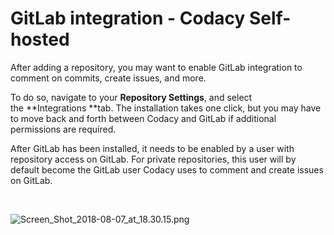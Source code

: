 # GitLab integration - Codacy Self-hosted

After adding a repository, you may want to enable GitLab integration to
comment on commits, create issues, and more.

To do so, navigate to your **Repository Settings**, and select
the **Integrations **tab. The installation takes one click, but you may
have to move back and forth between Codacy and GitLab if additional
permissions are required.

After GitLab has been installed, it needs to be enabled by a user with
repository access on GitLab. For private repositories, this user will by
default become the GitLab user Codacy uses to comment and create issues
on GitLab.

 

![Screen\_Shot\_2018-08-07\_at\_18.30.15.png](/images/Screen_Shot_2018-08-07_at_18.30.15.png)
